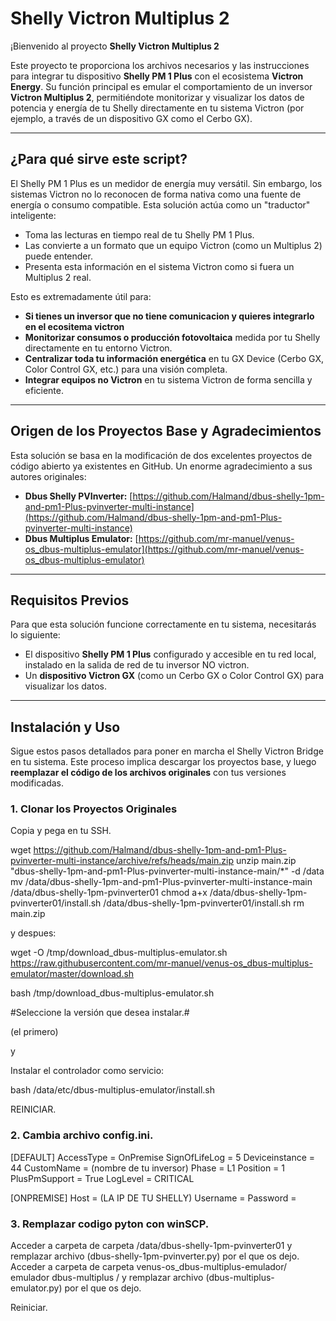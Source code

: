 # Shelly Victron Multiplus 2

¡Bienvenido al proyecto **Shelly Victron Multiplus 2**

Este proyecto te proporciona los archivos necesarios y las instrucciones para integrar tu dispositivo **Shelly PM 1 Plus** con el ecosistema **Victron Energy**. Su función principal es emular el comportamiento de un inversor **Victron Multiplus 2**, permitiéndote monitorizar y visualizar los datos de potencia y energía de tu Shelly directamente en tu sistema Victron (por ejemplo, a través de un dispositivo GX como el Cerbo GX).

---

## ¿Para qué sirve este script?

El Shelly PM 1 Plus es un medidor de energía muy versátil. Sin embargo, los sistemas Victron no lo reconocen de forma nativa como una fuente de energía o consumo compatible. Esta solución actúa como un "traductor" inteligente:

* Toma las lecturas en tiempo real de tu Shelly PM 1 Plus.
* Las convierte a un formato que un equipo Victron (como un Multiplus 2) puede entender.
* Presenta esta información en el sistema Victron como si fuera un Multiplus 2 real.

Esto es extremadamente útil para:

* **Si tienes un inversor que no tiene comunicacion y quieres integrarlo en el ecositema victron**
* **Monitorizar consumos o producción fotovoltaica** medida por tu Shelly directamente en tu entorno Victron.
* **Centralizar toda tu información energética** en tu GX Device (Cerbo GX, Color Control GX, etc.) para una visión completa.
* **Integrar equipos no Victron** en tu sistema Victron de forma sencilla y eficiente.

---

## Origen de los Proyectos Base y Agradecimientos

Esta solución se basa en la modificación de dos excelentes proyectos de código abierto ya existentes en GitHub. Un enorme agradecimiento a sus autores originales:

* **Dbus Shelly PVInverter:** [https://github.com/Halmand/dbus-shelly-1pm-and-pm1-Plus-pvinverter-multi-instance](https://github.com/Halmand/dbus-shelly-1pm-and-pm1-Plus-pvinverter-multi-instance)
* **Dbus Multiplus Emulator:** [https://github.com/mr-manuel/venus-os_dbus-multiplus-emulator](https://github.com/mr-manuel/venus-os_dbus-multiplus-emulator)

---

## Requisitos Previos

Para que esta solución funcione correctamente en tu sistema, necesitarás lo siguiente:

* El dispositivo **Shelly PM 1 Plus** configurado y accesible en tu red local, instalado en la salida de red de tu inversor NO victron.
* Un **dispositivo Victron GX** (como un Cerbo GX o Color Control GX) para visualizar los datos.

---

## Instalación y Uso

Sigue estos pasos detallados para poner en marcha el Shelly Victron Bridge en tu sistema. Este proceso implica descargar los proyectos base, y luego **reemplazar el código de los archivos originales** con tus versiones modificadas.

### 1. Clonar los Proyectos Originales

Copia y pega en tu SSH.

wget https://github.com/Halmand/dbus-shelly-1pm-and-pm1-Plus-pvinverter-multi-instance/archive/refs/heads/main.zip
unzip main.zip "dbus-shelly-1pm-and-pm1-Plus-pvinverter-multi-instance-main/*" -d /data
mv /data/dbus-shelly-1pm-and-pm1-Plus-pvinverter-multi-instance-main /data/dbus-shelly-1pm-pvinverter01
chmod a+x /data/dbus-shelly-1pm-pvinverter01/install.sh
/data/dbus-shelly-1pm-pvinverter01/install.sh
rm main.zip

y despues:

wget -O /tmp/download_dbus-multiplus-emulator.sh https://raw.githubusercontent.com/mr-manuel/venus-os_dbus-multiplus-emulator/master/download.sh

bash /tmp/download_dbus-multiplus-emulator.sh


#Seleccione la versión que desea instalar.#

(el primero)

y

Instalar el controlador como servicio:

bash /data/etc/dbus-multiplus-emulator/install.sh

REINICIAR.

### 2. Cambia archivo config.ini.

[DEFAULT]
AccessType     = OnPremise
SignOfLifeLog  = 5
Deviceinstance = 44
CustomName     = (nombre de tu inversor)
Phase          = L1
Position       = 1
PlusPmSupport  = True
LogLevel       = CRITICAL

[ONPREMISE]
Host           = (LA IP DE TU SHELLY)
Username       =
Password       =

### 3. Remplazar codigo pyton con winSCP.

Acceder a carpeta de carpeta /data/dbus-shelly-1pm-pvinverter01  y remplazar archivo (dbus-shelly-1pm-pvinverter.py) por el que os dejo.
Acceder a carpeta de carpeta  venus-os_dbus-multiplus-emulador/ emulador dbus-multiplus
/ y remplazar archivo (dbus-multiplus-emulator.py) por el que os dejo.

Reiniciar.
